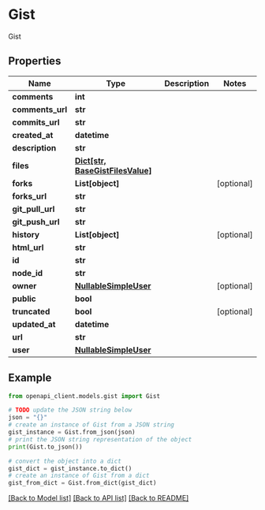 # Gist

Gist

## Properties

Name | Type | Description | Notes
------------ | ------------- | ------------- | -------------
**comments** | **int** |  | 
**comments_url** | **str** |  | 
**commits_url** | **str** |  | 
**created_at** | **datetime** |  | 
**description** | **str** |  | 
**files** | [**Dict[str, BaseGistFilesValue]**](BaseGistFilesValue.md) |  | 
**forks** | **List[object]** |  | [optional] 
**forks_url** | **str** |  | 
**git_pull_url** | **str** |  | 
**git_push_url** | **str** |  | 
**history** | **List[object]** |  | [optional] 
**html_url** | **str** |  | 
**id** | **str** |  | 
**node_id** | **str** |  | 
**owner** | [**NullableSimpleUser**](NullableSimpleUser.md) |  | [optional] 
**public** | **bool** |  | 
**truncated** | **bool** |  | [optional] 
**updated_at** | **datetime** |  | 
**url** | **str** |  | 
**user** | [**NullableSimpleUser**](NullableSimpleUser.md) |  | 

## Example

```python
from openapi_client.models.gist import Gist

# TODO update the JSON string below
json = "{}"
# create an instance of Gist from a JSON string
gist_instance = Gist.from_json(json)
# print the JSON string representation of the object
print(Gist.to_json())

# convert the object into a dict
gist_dict = gist_instance.to_dict()
# create an instance of Gist from a dict
gist_from_dict = Gist.from_dict(gist_dict)
```
[[Back to Model list]](../README.md#documentation-for-models) [[Back to API list]](../README.md#documentation-for-api-endpoints) [[Back to README]](../README.md)


